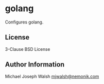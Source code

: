 golang
======

Configures golang.

License
-------

3-Clause BSD License

Author Information
------------------

Michael Joseph Walsh <mjwalsh@nemonik.com>
